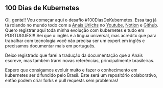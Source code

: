 ## 100 Dias de Kubernetes

Oi, gente!! Vou começar aqui o desafio #100DiasDeKubernetes. Essa tag já tá rolando no mundo todo com a [Anais Urlichs](https://100daysofkubernetes.io/) no [Youtube](https://www.youtube.com/c/AnaisUrlichs/videos), [Notion](https://devops.anaisurl.com/kubernetes) e [Github](https://github.com/AnaisUrlichs). Quero registrar aqui toda minha evolução com kubernetes e tudo em PORTUGUÊS!!! Sei que o inglês é a língua universal, mas acredito que para trabalhar com tecnologia você não precisa ser um expert em inglês e precisamos documentar mais em português. 

Deixo registrado que farei a tradução da documentação que a Anais escreve, mas também trarei novas referências, principalmente brasileiras. 

Espero que consigamos evoluir muito e fazer o conhecimento em kubernetes ser difundido pelo Brasil. Este será um repositório colaborativo, então podem criar forks e pull requests sem problemas! 